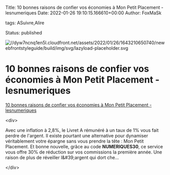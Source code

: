Title: 10 bonnes raisons de confier vos économies à Mon Petit Placement - lesnumeriques
Date: 2022-01-26 19:10:15.166610+00:00
Author: FoxMaSk 

tags: ASuivre,Alire

Status: published


![//dyw7ncnq1en5l.cloudfront.net/assets/2022/01/26/1643210650740/newebfrontstyleguide/build/img/svg/lazyload-placeholder.svg](//dyw7ncnq1en5l.cloudfront.net/assets/2022/01/26/1643210650740/newebfrontstyleguide/build/img/svg/lazyload-placeholder.svg)


# 10 bonnes raisons de confier vos économies à Mon Petit Placement - lesnumeriques

[10 bonnes raisons de confier vos économies à Mon Petit Placement - lesnumeriques](https://www.lesnumeriques.com/publicite/10-bonnes-raisons-de-confier-vos-economies-a-mon-petit-placement-175453.html)

&lt;div&gt;

Avec une inflation à 2,8%, le Livret A rémunéré à un taux de 1% vous
fait perdre de l&#39;argent. Il existe pourtant une alternative pour
dynamiser véritablement votre épargne sans vous prendre la tête : Mon
Petit Placement. Et bonne nouvelle, grâce au code **NUMERIQUES30**, ce
service vous offre 30% de réduction sur vos commissions la première
année. Une raison de plus de réveiller l\&#39;argent qui dort che...

&lt;/div&gt;
